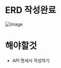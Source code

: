 # ERD 작성완료

![Image](https://github.com/user-attachments/assets/df193eba-ce6f-4bef-9e7b-7f9158cb2f22)

# 해야할것
- API 명세서 작성하기